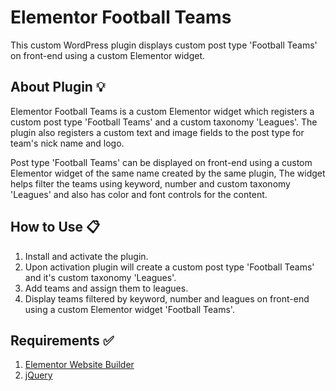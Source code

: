 # Elementor Football Teams
This custom WordPress plugin displays custom post type 'Football Teams' on front-end using a custom Elementor widget.

## About Plugin :bulb:
Elementor Football Teams is a custom Elementor widget which registers a custom post type 'Football Teams' and a custom taxonomy 'Leagues'. The plugin also registers a custom text and image fields to the post type for team's nick name and logo.

Post type 'Football Teams' can be displayed on front-end using a custom Elementor widget of the same name created by the same plugin, The widget helps filter the teams using keyword, number and custom taxonomy 'Leagues' and also has color and font controls for the content.

## How to Use :clipboard:
1. Install and activate the plugin.
2. Upon activation plugin will create a custom post type 'Football Teams' and it's custom taxonomy 'Leagues'.
3. Add teams and assign them to leagues.
4. Display teams filtered by keyword, number and leagues on front-end using a custom Elementor widget 'Football Teams'.

## Requirements :white_check_mark:

1. [Elementor Website Builder](https://elementor.com/)
2. [jQuery](https://jquery.com/)
